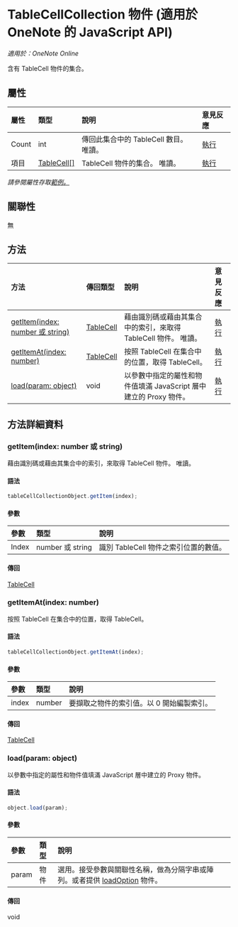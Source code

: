 ﻿# TableCellCollection 物件 (適用於 OneNote 的 JavaScript API)

_適用於：OneNote Online_  


含有 TableCell 物件的集合。

## 屬性

| 屬性	     | 類型	   |說明|意見反應|
|:---------------|:--------|:----------|:-------|
|Count|int|傳回此集合中的 TableCell 數目。 唯讀。|[執行](https://github.com/OfficeDev/office-js-docs/issues/new?title=OneNote-tableCellCollection-count)|
|項目|[TableCell[]](tablecell.md)|TableCell 物件的集合。 唯讀。|[執行](https://github.com/OfficeDev/office-js-docs/issues/new?title=OneNote-tableCellCollection-items)|

_請參閱屬性存取[範例。](#範例)_

## 關聯性
無


## 方法

| 方法           | 傳回類型    |說明| 意見反應|
|:---------------|:--------|:----------|:-------|
|[getItem(index: number 或 string)](#getitemindex-number-或-string)|[TableCell](tablecell.md)|藉由識別碼或藉由其集合中的索引，來取得 TableCell 物件。 唯讀。|[執行](https://github.com/OfficeDev/office-js-docs/issues/new?title=OneNote-tableCellCollection-getItem)|
|[getItemAt(index: number)](#getitematindex-number)|[TableCell](tablecell.md)|按照 TableCell 在集合中的位置，取得 TableCell。|[執行](https://github.com/OfficeDev/office-js-docs/issues/new?title=OneNote-tableCellCollection-getItemAt)|
|[load(param: object)](#loadparam-object)|void|以參數中指定的屬性和物件值填滿 JavaScript 層中建立的 Proxy 物件。|[執行](https://github.com/OfficeDev/office-js-docs/issues/new?title=OneNote-tableCellCollection-load)|

## 方法詳細資料


### getItem(index: number 或 string)
藉由識別碼或藉由其集合中的索引，來取得 TableCell 物件。 唯讀。

#### 語法
```js
tableCellCollectionObject.getItem(index);
```

#### 參數
| 參數	    | 類型	   |說明|
|:---------------|:--------|:----------|
|Index|number 或 string|識別 TableCell 物件之索引位置的數值。|

#### 傳回
[TableCell](tablecell.md)

### getItemAt(index: number)
按照 TableCell 在集合中的位置，取得 TableCell。

#### 語法
```js
tableCellCollectionObject.getItemAt(index);
```

#### 參數
| 參數	    | 類型	   |說明|
|:---------------|:--------|:----------|
|index|number|要擷取之物件的索引值。以 0 開始編製索引。|

#### 傳回
[TableCell](tablecell.md)

### load(param: object)
以參數中指定的屬性和物件值填滿 JavaScript 層中建立的 Proxy 物件。

#### 語法
```js
object.load(param);
```

#### 參數
| 參數	    | 類型	   |說明|
|:---------------|:--------|:----------|
|param|物件|選用。接受參數與關聯性名稱，做為分隔字串或陣列。或者提供 [loadOption](loadoption.md) 物件。|

#### 傳回
void
